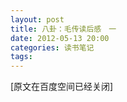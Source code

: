 ```yaml
---
layout: post
title: 八卦：毛传读后感　一
date: 2012-05-13 20:00
categories: 读书笔记
tags: 
---
```



<!-- more -->





[原文在百度空间已经关闭]

